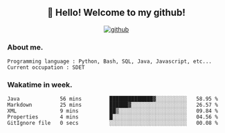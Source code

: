 <h2 align="center">👋 Hello! Welcome to my github! </h2>
<p align="center">
  <a href="https://github.com/usergwen"><img src="https://img.shields.io/badge/GitHub-24292e" alt="github"></a>
</p>

### About me.

```Plain Text
Programming language : Python, Bash, SQL, Java, Javascript, etc...
Current occupation : SDET
```
### Wakatime in week.

<!--START_SECTION:waka-->

```text
Java             56 mins         ██████████████▓░░░░░░░░░░   58.95 %
Markdown         25 mins         ██████▓░░░░░░░░░░░░░░░░░░   26.57 %
XML              9 mins          ██▒░░░░░░░░░░░░░░░░░░░░░░   09.84 %
Properties       4 mins          █░░░░░░░░░░░░░░░░░░░░░░░░   04.56 %
GitIgnore file   0 secs          ░░░░░░░░░░░░░░░░░░░░░░░░░   00.08 %
```

<!--END_SECTION:waka-->
